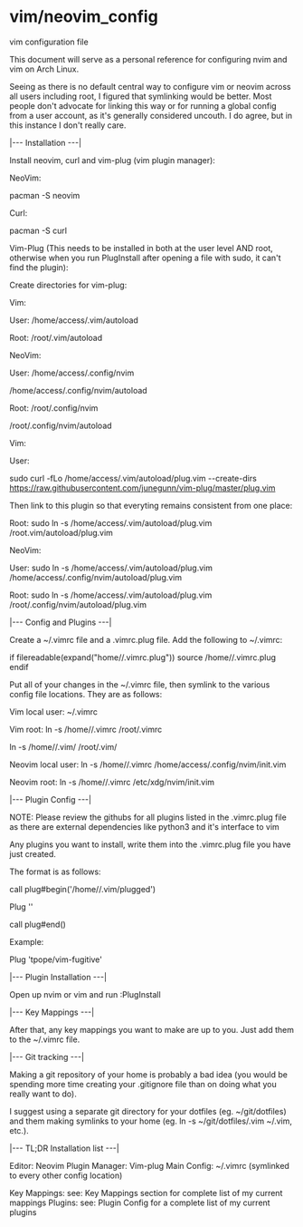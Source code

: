 # vim/neovim_config
vim configuration file

This document will serve as a personal reference for configuring nvim and vim on Arch Linux. 

Seeing as there is no default central way to configure vim or neovim across all users including root, I figured that
symlinking would be better. Most people don't advocate for linking this way or for running a global config from a user
account, as it's generally considered uncouth. I do agree, but in this instance I don't really care. 


|--- Installation ---|

Install neovim, curl and vim-plug (vim plugin manager):

NeoVim:

pacman -S neovim 

Curl:

pacman -S curl

Vim-Plug (This needs to be installed in both at the user level AND root, otherwise when you run PlugInstall after opening a 
file with sudo, it can't find the plugin): 

Create directories for vim-plug:


Vim:

User:
/home/access/.vim/autoload

Root:
/root/.vim/autoload

NeoVim:

User:
/home/access/.config/nvim

/home/access/.config/nvim/autoload

Root:
/root/.config/nvim

/root/.config/nvim/autoload

Vim:

User:

sudo curl -fLo /home/access/.vim/autoload/plug.vim --create-dirs https://raw.githubusercontent.com/junegunn/vim-plug/master/plug.vim


Then link to this plugin so that everyting remains consistent from one place:

Root:
sudo ln -s /home/access/.vim/autoload/plug.vim /root.vim/autoload/plug.vim

NeoVim:

User:
sudo ln -s /home/access/.vim/autoload/plug.vim /home/access/.config/nvim/autoload/plug.vim


Root:
sudo ln -s /home/access/.vim/autoload/plug.vim /root/.config/nvim/autoload/plug.vim


|--- Config and Plugins ---|

Create a ~/.vimrc file and a .vimrc.plug file. Add the following to ~/.vimrc:

 if filereadable(expand("home/<user>/.vimrc.plug"))
    source /home/<user>/.vimrc.plug
 endif

Put all of your changes in the ~/.vimrc file, then symlink to the various config file locations. They are as follows:

Vim local user:
~/.vimrc

Vim root: 
ln -s   /home/<user>/.vimrc   /root/.vimrc

ln -s   /home/<user>/.vim/    /root/.vim/

Neovim local user:
ln -s /home/<user>/.vimrc   /home/access/.config/nvim/init.vim

Neovim root:
ln -s /home/<user>/.vimrc   /etc/xdg/nvim/init.vim


|--- Plugin Config ---|

NOTE: Please review the githubs for all plugins listed in the .vimrc.plug file as there are external dependencies like python3 and it's interface to vim

Any plugins you want to install, write them into the .vimrc.plug file you have just created. 

The format is as follows:

call plug#begin('/home/<user>/.vim/plugged')

Plug '<plugin shorthand for git>'

call plug#end()

Example:

Plug 'tpope/vim-fugitive'


|--- Plugin Installation ---|

Open up nvim or vim and run :PlugInstall


|--- Key Mappings ---|

After that, any key mappings you want to make are up to you. Just add them to the ~/.vimrc file. 




|--- Git tracking ---|

Making a git repository of your home is probably a bad idea (you would be spending more time creating your .gitignore file than on doing what you really want to do).

I suggest using a separate git directory for your dotfiles (eg. ~/git/dotfiles) and them making symlinks to your home (eg. ln -s ~/git/dotfiles/.vim ~/.vim, etc.).


|--- TL;DR Installation list ---|

Editor:           Neovim
Plugin Manager:   Vim-plug
Main Config:      ~/.vimrc (symlinked to every other config location)

Key Mappings:     see: Key Mappings section for complete list of my current mappings
Plugins:          see: Plugin Config for a complete list of my current plugins 
